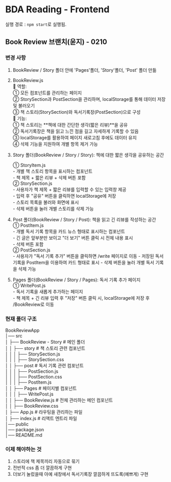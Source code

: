 # BDA Reading - Frontend

실행 경로 : `npm start`로 실행됨.

## Book Review 브랜치(윤지) - 0210
### 변경 사항
1. BookReview / Story 폴더 안에 'Pages'폴더, 'Story'폴더, 'Post' 폴더 만듦<br />

2. BookReview.js<br />
📌 역할: <br />
① 모든 컴포넌트를 관리하는 페이지<br />
② StorySection과 PostSection을 관리하며, localStorage를 통해 데이터 저장 및 불러오기 <br />
③ 책 스토리(StorySection)와 독서기록장(PostSection)으로 구성<br />
📌 기능: <br />
① 책 스토리는 **책에 대한 간단한 생각(짧은 리뷰)**을 공유 <br />
② 독서기록장은 책을 읽고 느낀 점을 길고 자세하게 기록할 수 있음 <br />
③ localStorage를 활용하여 페이지 새로고침 후에도 데이터 유지<br />
④ 삭제 기능을 지원하여 개별 항목 제거 가능<br />

3. Story 폴더(BookReview / Story / Story): 책에 대한 짧은 생각을 공유하는 공간<br />

    ① StoryItem.js<br />
        - 개별 책 스토리 항목을 표시하는 컴포넌트<br />
        - 책 제목 + 짧은 리뷰 + 삭제 버튼 포함<br />
    ② StorySection.js<br />
        - 사용자가 책 제목 + 짧은 리뷰를 입력할 수 있는 입력창 제공<br />
        - 입력 후 "공유" 버튼을 클릭하면 localStorage에 저장<br />
        - 스토리 목록을 불러와 화면에 표시<br />
        - 삭제 버튼을 눌러 개별 스토리를 삭제 가능<br />
      
4. Post 폴더(BookReview / Story / Post): 책을 읽고 긴 리뷰를 작성하는 공간<br />
    ① PostItem.js<br />
        - 개별 독서 기록 항목을 카드 뉴스 형태로 표시하는 컴포넌트<br />
        - 긴 글은 앞부분만 보이고 "더 보기" 버튼 클릭 시 전체 내용 표시<br />
        - 삭제 버튼 포함<br />
    ② PostSection.js<br />
        - 사용자가 "독서 기록 추가" 버튼을 클릭하면 /write 페이지로 이동
        - 저장된 독서 기록을 PostItem을 이용하여 카드 형태로 표시
        - 삭제 버튼을 눌러 개별 독서 기록을 삭제 가능

5. Pages 폴더(BookReview / Story / Pages): 독서 기록 추가 페이지<br />
     ① WritePost.js<br />
        - 독서 기록을 새롭게 추가하는 페이지<br />
        - 책 제목 + 긴 리뷰 입력 후 "저장" 버튼 클릭 시, localStorage에 저장 후 /BookReview로 이동<br />

   
### 현재 폴더 구조
BookReviewApp  <br />
│── src  <br />
│   ├── BookReview - Story          # 메인 폴더 <br />
│   │   ├── story           # 책 스토리 관련 컴포넌트 <br />
│   │   │   ├── StorySection.js   <br />
│   │   │   ├── StorySection.css  <br />
│   │   ├── post            # 독서 기록 관련 컴포넌트  <br />
│   │   │   ├── PostSection.js  <br />
│   │   │   ├── PostSection.css  <br />
│   │   │   ├── PostItem.js <br />
│   │   ├── Pages           # 페이지별 컴포넌트  <br />
│   │   │   ├── WritePost.js <br />
│   │   ├── BookReview.js    # 전체 관리하는 메인 컴포넌트 <br />
│   │   ├── BookReview.css <br />
│   ├── App.js               # 라우팅을 관리하는 파일 <br />
│   ├── index.js             # 리액트 엔트리 파일 <br />
│── public   <br />
│── package.json  <br />
│── README.md  <br />

### 이제 해야하는 것
1. 스토리에 책 제목끼리 자동으로 묶기
2. 전반적 css 좀 더 깔끔하게 구현
3. 더보기 눌렀을때 아예 새창에서 독서기록장 깔끔하게 뜨도록(예쁘게) 구현

